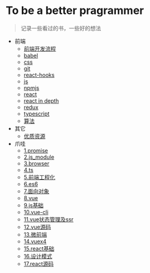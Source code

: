 # To be a better pragrammer

> 记录一些看过的书，一些好的想法

- 前端
  - [前端开发流程](./frontendmaster/开发流程.md)
  - [babel](./frontendmaster/babel.md)
  - [css](./frontendmaster/css.md)
  - [git](./frontendmaster/git.md)
  - [react-hooks](./frontendmaster/hooks.md)
  - [js](./frontendmaster/js.md)
  - [npmjs](./frontendmaster/npmjs.md)
  - [react](./frontendmaster/react.md)
  - [react in depth](./frontendmaster/react技术揭秘.md)
  - [redux](./frontendmaster/redux.md)
  - [typescript](./frontendmaster/typescript.md)
  - [算法](./frontendmaster/算法.md)
- 其它
  - [优质资源](./others/资源.md)
- 爪哇
  - [1.promise](./zhaowa/1.promise.md)
  - [2.js_module](./zhaowa/2.js_module.md)
  - [3.browser](./zhaowa/3.browser.md)
  - [4.ts](./zhaowa/4.ts.md)
  - [5.前端工程化](./zhaowa/5.前端工程化.md)
  - [6.es6](./zhaowa/6.es6.md)
  - [7.面向对象](./zhaowa/7.面向对象.md)
  - [8.vue](./zhaowa/8.vue.md)
  - [9.js基础](./zhaowa/9.js基础.md)
  - [10.vue-cli](./zhaowa/10.vue-cli.md)
  - [11.vue状态管理及ssr](./zhaowa/11.vue状态管理及ssr.md)
  - [12.vue源码](./zhaowa/12.vue源码.md)
  - [13.微前端](./zhaowa/13.微前端.md)
  - [14.vuex4](./zhaowa/14.vuex4.md)
  - [15.react基础](./zhaowa/15.react基础.md)
  - [16.设计模式](./zhaowa/16.设计模式.md)
  - [17.react源码](./zhaowa/17.react源码.md)
